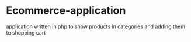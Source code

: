 Ecommerce-application
=====================

application written in php to show products in categories and adding them to shopping cart
